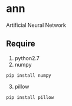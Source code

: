 # ann
Artificial Neural Network

## Require
1. python2.7
2. numpy
```
pip install numpy
```

3. pillow
```
pip install pillow
```
